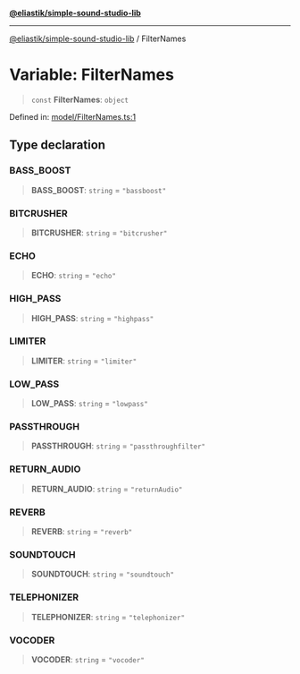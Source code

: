 [**@eliastik/simple-sound-studio-lib**](../README.md)

***

[@eliastik/simple-sound-studio-lib](../README.md) / FilterNames

# Variable: FilterNames

> `const` **FilterNames**: `object`

Defined in: [model/FilterNames.ts:1](https://github.com/Eliastik/simple-sound-studio-lib/blob/6682e5e836e2002f5da4644dfa82f1eb5b9a13da/lib/model/FilterNames.ts#L1)

## Type declaration

### BASS\_BOOST

> **BASS\_BOOST**: `string` = `"bassboost"`

### BITCRUSHER

> **BITCRUSHER**: `string` = `"bitcrusher"`

### ECHO

> **ECHO**: `string` = `"echo"`

### HIGH\_PASS

> **HIGH\_PASS**: `string` = `"highpass"`

### LIMITER

> **LIMITER**: `string` = `"limiter"`

### LOW\_PASS

> **LOW\_PASS**: `string` = `"lowpass"`

### PASSTHROUGH

> **PASSTHROUGH**: `string` = `"passthroughfilter"`

### RETURN\_AUDIO

> **RETURN\_AUDIO**: `string` = `"returnAudio"`

### REVERB

> **REVERB**: `string` = `"reverb"`

### SOUNDTOUCH

> **SOUNDTOUCH**: `string` = `"soundtouch"`

### TELEPHONIZER

> **TELEPHONIZER**: `string` = `"telephonizer"`

### VOCODER

> **VOCODER**: `string` = `"vocoder"`
